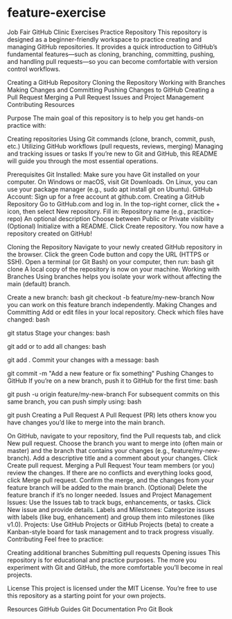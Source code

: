 # feature-exercise
Job Fair GitHub Clinic Exercises 
Practice Repository
This repository is designed as a beginner-friendly workspace to practice creating and managing GitHub repositories. It provides a quick introduction to GitHub’s fundamental features—such as cloning, branching, committing, pushing, and handling pull requests—so you can become comfortable with version control workflows.

Creating a GitHub Repository
Cloning the Repository
Working with Branches
Making Changes and Committing
Pushing Changes to GitHub
Creating a Pull Request
Merging a Pull Request
Issues and Project Management
Contributing
Resources

Purpose
The main goal of this repository is to help you get hands-on practice with:

Creating repositories
Using Git commands (clone, branch, commit, push, etc.)
Utilizing GitHub workflows (pull requests, reviews, merging)
Managing and tracking issues or tasks
If you’re new to Git and GitHub, this README will guide you through the most essential operations.

Prerequisites
Git Installed: Make sure you have Git installed on your computer.
On Windows or macOS, visit Git Downloads.
On Linux, you can use your package manager (e.g., sudo apt install git on Ubuntu).
GitHub Account: Sign up for a free account at github.com.
Creating a GitHub Repository
Go to GitHub.com and log in.
In the top-right corner, click the + icon, then select New repository.
Fill in:
Repository name (e.g., practice-repo)
An optional description
Choose between Public or Private visibility
(Optional) Initialize with a README.
Click Create repository.
You now have a repository created on GitHub!

Cloning the Repository
Navigate to your newly created GitHub repository in the browser.
Click the green Code button and copy the URL (HTTPS or SSH).
Open a terminal (or Git Bash) on your computer, then run:
bash
git clone <your-repo-URL>
A local copy of the repository is now on your machine.
Working with Branches
Using branches helps you isolate your work without affecting the main (default) branch.

Create a new branch:
bash
git checkout -b feature/my-new-branch
Now you can work on this feature branch independently.
Making Changes and Committing
Add or edit files in your local repository.
Check which files have changed:
bash

git status
Stage your changes:
bash

git add <file-name>
or to add all changes:
bash

git add .
Commit your changes with a message:
bash

git commit -m "Add a new feature or fix something"
Pushing Changes to GitHub
If you’re on a new branch, push it to GitHub for the first time:
bash

git push -u origin feature/my-new-branch
For subsequent commits on this same branch, you can push simply using:
bash

git push
Creating a Pull Request
A Pull Request (PR) lets others know you have changes you’d like to merge into the main branch.

On GitHub, navigate to your repository, find the Pull requests tab, and click New pull request.
Choose the branch you want to merge into (often main or master) and the branch that contains your changes (e.g., feature/my-new-branch).
Add a descriptive title and a comment about your changes.
Click Create pull request.
Merging a Pull Request
Your team members (or you) review the changes.
If there are no conflicts and everything looks good, click Merge pull request.
Confirm the merge, and the changes from your feature branch will be added to the main branch.
(Optional) Delete the feature branch if it’s no longer needed.
Issues and Project Management
Issues: Use the Issues tab to track bugs, enhancements, or tasks. Click New issue and provide details.
Labels and Milestones: Categorize issues with labels (like bug, enhancement) and group them into milestones (like v1.0).
Projects: Use GitHub Projects or GitHub Projects (beta) to create a Kanban-style board for task management and to track progress visually.
Contributing
Feel free to practice:

Creating additional branches
Submitting pull requests
Opening issues
This repository is for educational and practice purposes. The more you experiment with Git and GitHub, the more comfortable you’ll become in real projects.

License
This project is licensed under the MIT License. You’re free to use this repository as a starting point for your own projects.

Resources
GitHub Guides
Git Documentation
Pro Git Book

